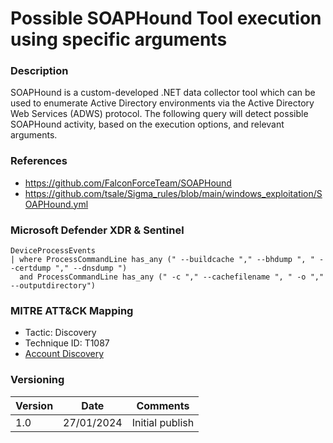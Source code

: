# Possible SOAPHound Tool execution using specific arguments

### Description

SOAPHound is a custom-developed .NET data collector tool which can be used to enumerate Active Directory environments via the Active Directory Web Services (ADWS) protocol. The following query will detect possible SOAPHound activity, based on the execution options, and relevant arguments.

### References
- https://github.com/FalconForceTeam/SOAPHound
- https://github.com/tsale/Sigma_rules/blob/main/windows_exploitation/SOAPHound.yml

### Microsoft Defender XDR & Sentinel
```
DeviceProcessEvents
| where ProcessCommandLine has_any (" --buildcache "," --bhdump ", " --certdump "," --dnsdump ")
  and ProcessCommandLine has_any (" -c "," --cachefilename ", " -o "," --outputdirectory")
```

### MITRE ATT&CK Mapping
- Tactic: Discovery
- Technique ID: T1087
- [Account Discovery](https://attack.mitre.org/techniques/T1087/)

### Versioning
| Version       | Date          | Comments                          |
| ------------- |---------------| ----------------------------------|
| 1.0           | 27/01/2024    | Initial publish                   |
